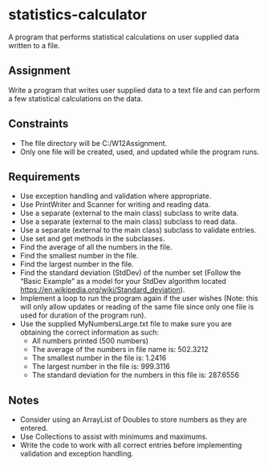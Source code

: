 # statistics-calculator
A program that performs statistical calculations on user supplied data written to a file.

## Assignment
Write a program that writes user supplied data to a text file and can perform a few statistical calculations on the data.

## Constraints
- The file directory will be C:/W12Assignment.
- Only one file will be created, used, and updated while the program runs.

## Requirements
- Use exception handling and validation where appropriate.
- Use PrintWriter and Scanner for writing and reading data.
- Use a separate (external to the main class) subclass to write data.
- Use a separate (external to the main class) subclass to read data.
- Use a separate (external to the main class) subclass to validate entries.
- Use set and get methods in the subclasses.
- Find the average of all the numbers in the file.
- Find the smallest number in the file.
- Find the largest number in the file.
- Find the standard deviation (StdDev) of the number set (Follow the “Basic Example” as a model for your StdDev algorithm located https://en.wikipedia.org/wiki/Standard_deviation).
- Implement a loop to run the program again if the user wishes (Note: this will only allow updates or reading of the same file since only one file is used for duration of the program run).
- Use the supplied MyNumbersLarge.txt file to make sure you are obtaining the correct information as such:
  - All numbers printed (500 numbers)
  - The average of the numbers in file name is: 502.3212
  - The smallest number in the file is: 1.2416
  - The largest number in the file is: 999.3116
  - The standard deviation for the numbers in this file is: 287.6556

## Notes
- Consider using an ArrayList of Doubles to store numbers as they are entered.
- Use Collections to assist with minimums and maximums.
- Write the code to work with all correct entries before implementing validation and exception handling. 
